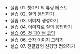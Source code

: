 - 실습 01. 챗GPT의 튜링 테스트
- 실습 02. 질의 응답하기
- 실습 03. 이미지 생성하기
- 실습 04. 이미지로 질의 응답하기
- [실습 05. 첫 파이썬 코딩](https://github.com/youngha0930/introduction-to-LLM/blob/main/Book5/Book5_1.ipynb)
- [실습 06. 숫자 이미지 그리기](https://github.com/youngha0930/introduction-to-LLM/blob/main/Book5/Book5_1.ipynb)
- 실습 07. 전결합형 신경망 정의하기
